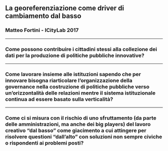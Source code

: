 ## La georeferenziazione come driver di cambiamento dal basso

### Matteo Fortini - ICityLab 2017

---

### Come possono contribuire i cittadini stessi alla collezione dei dati per la produzione di politiche pubbliche innovative?

--- 

### Come lavorare insieme alle istituzioni sapendo che per innovare bisogna riarticolare l’organizzazione della governance nella costruzione di politiche pubbliche verso un’orizzontalità delle relazioni mentre il sistema istituzionale continua ad essere basato sulla verticalità?

---

### Come ci si misura con il rischio di uno sfruttamento (da parte delle amministrazioni, ma anche dei big players) del lavoro creativo “dal basso” come giacimento a cui attingere per risolvere questioni “dall’alto” con soluzioni non sempre civiche o rispondenti ai problemi posti?
